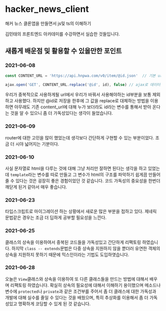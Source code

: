 # hacker_news_client
 해커 뉴스 클론앱을 만들면서 js및 ts의 이해하기

김민태의 프론트엔드 아카데미를 수강하면서 실습한 것들입니다.



## 새롭게 배운점 및 활용할 수 있을만한 포인트

### 2021-06-08

```javascript
const CONTENT_URL = 'https://api.hnpwa.com/v0/item/@id.json'  // 기본 url

ajax.open('GET', CONTENT_URL.replace('@id', id), false) // ajax로 데이터를 전송받을때 활용하는 url을 replace로 재설정한다.
```

우리가 중복적으로 사용하게될 url에서 우리가 바꿔서 사용해야하는 id부분을 보통 제외하고 사용했다. 하지만 @id로 저장을 한후에 그 값을 replace로 대체하는 방법을 이용하면 아무래도 기존 content_url에 대해 누가 보더라도 id라는 변수를 통해서 받아 온다는 것을 알 수 있으니 좀 더 가독성있다는 생각이 들었습니다. 

### 2021-06-09

router에 대한 고민을 많이 했었는데 생각보다 간단하게 구현할 수 있는 부분이었다. 조금 더 시야 넓어지는 기분이다.

### 2021-06-10

사실 문자열로 html을 다루는 것에 대해 그냥 처리만 잘하면 된다는 생각을 하고 있었는데 `template`라는 변수를 따로 만들고 그 변수가 html의 구조를 파악하기 쉽게끔 만들어 줄 수 있다는 것은 굉장히 좋은 경험이었던 것 같습니다. 코드 가독성의 중요성을 한번더 깨닫게 된거 같아서 매우 좋습니다. 

### 2021-06-23

타입스크립트로 마이그레이션 하는 상황에서 새로운 많은 부분을 접하고 있다. 제네릭 문법같은 경우는 조금 더 딥하게 공부할 필요성을 느낀다.

### 2021-06-25

클래스의 상속을 이용하여서 중복된 코드들을 가독성있고 간단하게 리팩토링 하였습니다. 하지막 `class -- extends`문법은 다중 상속을 지원하지 않을 뿐더러 유연한 객체의 상속을 지원하지 못하기 때문에 믹스인이라는 기법도 도입하엿습니다.

### 2021-06-28

오늘은 `View`클래스와 상속을 이용하여 또 다른 클래스들을 만드는 방법에 대해서 배우며 리팩토링 하였습니다. 확실히 상속의 필요성에 대해서 이해하기 용이했으며 메소드나 변수에 `protected`나 `private`과 같은 조건부를 주어서 좀 더 클래스에 대한 가독성과 개발에 대해 실수를 줄일 수 있다는 것을 배웠으며, 특히 추상화를 이용해서 좀 더 가독성있고 명확하게 코딩할 수 있게 된 것 같습니다.
